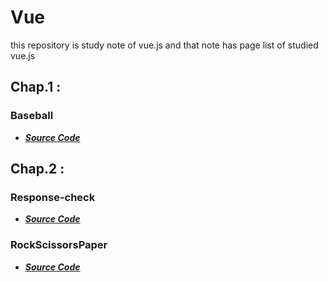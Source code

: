 # Vue
this repository is study note of vue.js and that note has page list of studied vue.js

## Chap.1 : 

### Baseball

* [***Source Code***](https://github.com/wiv33/vue/tree/baseball)

## Chap.2 :

### Response-check

* [***Source Code***](https://github.com/wiv33/vue/tree/response-check)

### RockScissorsPaper

* [***Source Code***](https://github.com/wiv33/vue/tree/rock-scissors-paper)